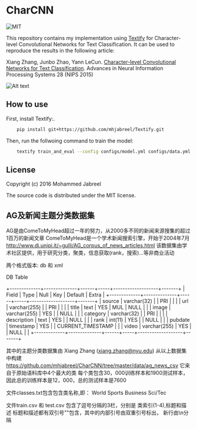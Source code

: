 # CharCNN

![MIT](https://img.shields.io/badge/license-MIT-blue.svg)

This repository contains my implementation using [Textify](https://github.com/mhjabreel/Textify) for Character-level Convolutional Networks for Text Classification. It can be used to reproduce the results in the following article:

Xiang Zhang, Junbo Zhao, Yann LeCun. [Character-level Convolutional Networks for Text Classification](http://arxiv.org/abs/1509.01626). Advances in Neural Information Processing Systems 28 (NIPS 2015)

![Alt text](ccnn.png?raw=true "The model")

## How to use
First, install Textify:.
```sh
    pip install git+https://github.com/mhjabreel/Textify.git
```

Then, run the follwoing command to train the model:
```sh
    textify train_and_eval --config configs/model.yml configs/data.yml configs/train.yml
```

## License

Copyright (c) 2016 Mohammed Jabreel

The source code is distributed under the MIT license.


## AG及新闻主题分类数据集
AG是由ComeToMyHead超过一年的努力，从2000多不同的新闻来源搜集的超过1百万的新闻文章
ComeToMyHead是一个学术新闻搜索引擎，开始于2004年7月
 http://www.di.unipi.it/~gulli/AG_corpus_of_news_articles.html
该数据集由学术社区提供，用于研究分类，聚类，信息获取(rank，搜索)...等非商业活动

两个格式版本: db 和 xml

DB Table

+-------------+--------------+------+-----+-------------------+-------+
| Field       | Type         | Null | Key | Default           | Extra |
+-------------+--------------+------+-----+-------------------+-------+
| source      | varchar(32)  |      | PRI |                   |       |
| url         | varchar(255) |      | PRI |                   |       |
| title       | text         | YES  | MUL | NULL              |       |
| image       | varchar(255) | YES  |     | NULL              |       |
| category    | varchar(32)  |      | PRI |                   |       |
| description | text         | YES  |     | NULL              |       |
| rank        | int(11)      | YES  |     | NULL              |       |
| pubdate     | timestamp    | YES  |     | CURRENT_TIMESTAMP |       |
| video       | varchar(255) | YES  |     | NULL              |       |
+-------------+--------------+------+-----+-------------------+-------+

其中的主题分类数据集由 Xiang Zhang (xiang.zhang@nyu.edu) 从以上数据集中构建
https://github.com/mhjabreel/CharCNN/tree/master/data/ag_news_csv
它来自于原始语料库中4个最大的类
每个类包含30，000训练样本和1900测试样本，因此总的训练样本是12，000，总的测试样本是7600

文件classes.txt包含包含类名称,即：
World
Sports
Business
Sci/Tec

文件train.csv 和 test.csv 包含了逗号分隔的3栏，分别是 类索引(1-4),标题和描述
标题和描述都有双引号""包含，其中的内部引号由双重引号标出，
新行由\n分隔


